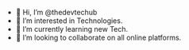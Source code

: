 - 👋 Hi, I’m @thedevtechub
- 👀 I’m interested in Technologies.
- 🌱 I’m currently learning new Tech.
- 💞️ I’m looking to collaborate on all online platforms.
<!-- - 📫 How to reach me ... -->

<!---
thedevtechub/thedevtechub is a ✨ special ✨ repository because its `README.md` (this file) appears on your GitHub profile.
You can click the Preview link to take a look at your changes.
--->
